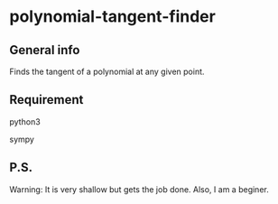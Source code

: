 # polynomial-tangent-finder

## General info
Finds the tangent of a polynomial at any given point.

## Requirement
python3

sympy

## P.S.
Warning: It is very shallow but gets the job done. Also, I am a beginer.
